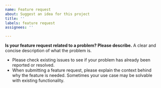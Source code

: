 ```yaml
---
name: Feature request
about: Suggest an idea for this project
title: ''
labels: feature request
assignees: ''

---
```


**Is your feature request related to a problem? Please describe.**
A clear and concise description of what the problem is. 

- Please check existing issues to see if your problem has already been reported or resolved.
- When submitting a feature request, please explain the context behind why the feature is needed. Sometimes your use case may be solvable with existing functionality.
